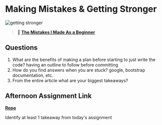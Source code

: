 # Making Mistakes & Getting Stronger

![getting stronger](https://bcw.blob.core.windows.net/public/img/lesson-images/js-bootcamp-logo.jpg)

> **📖 [The Mistakes I Made As a Beginner](https://codeworksacademy.com/fs-student-guide/resources/wk2/06-Coding-Mistakes)**

## Questions

1. What are the benefits of making a plan before starting to just write the code?
having an outline to follow before committing
2. How do you find answers when you are stuck?
google, bootstrap documentation, etc.
3. From the entire article what are your biggest takeaways?

## Afternoon Assignment Link

**[Repo](https://github.com/TobyComon/BossFight)**

Identify at least 1 takeaway from today's assignment
